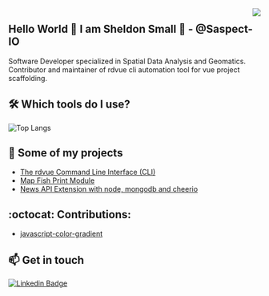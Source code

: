 <img align='right' src="https://github-readme-stats.vercel.app/api?username=saspect-io&show_icons=true&theme=dracula">

## Hello World 👋 I am Sheldon Small 🤔 - @Saspect-IO

Software Developer specialized in Spatial Data Analysis and Geomatics. Contributor and maintainer of rdvue cli automation tool for vue project scaffolding.


## 🛠️ Which tools do I use?

![Top Langs](https://github-readme-stats.vercel.app/api/top-langs/?username=saspect-io&layout=compact)


## 🚀 Some of my projects

- [The rdvue Command Line Interface (CLI)](https://github.com/realdecoy/rdvuet)
- [Map Fish Print Module](https://github.com/Saspect-IO/SimcoeCountyWebViewer)
- [News API Extension with node, mongodb and cheerio](https://github.com/Saspect-IO/Node-Express-Cheerio-Mongodb-REST-API)


## :octocat: Contributions:

- [javascript-color-gradient](https://github.com/Adrinlol/javascript-color-gradient)


## 📫 Get in touch

[![Linkedin Badge](https://img.shields.io/badge/linkedin-%230077B5.svg?&style=for-the-badge&logo=linkedin&logoColor=white)](https://www.linkedin.com/in/sheldon-small-13672160/)
